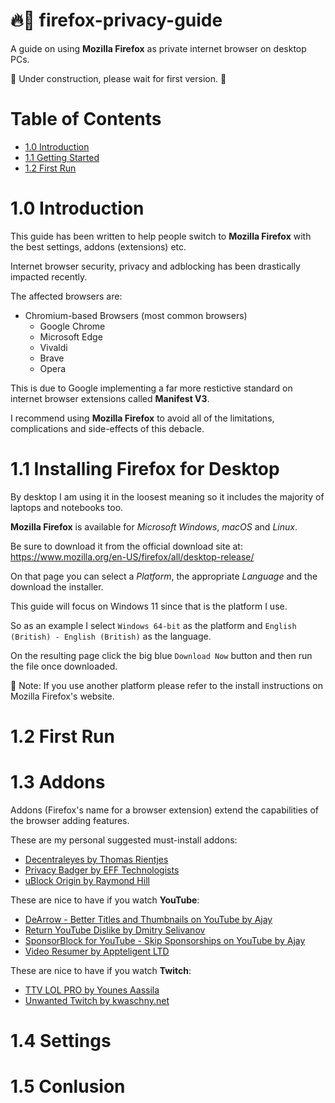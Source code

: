 # 🔥🦊 firefox-privacy-guide

A guide on using **Mozilla Firefox** as private internet browser on desktop PCs.

👷 Under construction, please wait for first version. 🛑

# Table of Contents

- [1.0 Introduction](#10-introduction)
- [1.1 Getting Started](#11-installing-firefox-for-desktop)
- [1.2 First Run](#12-first-run)

# 1.0 Introduction

This guide has been written to help people switch to **Mozilla Firefox** with the best settings, addons (extensions) etc.

Internet browser security, privacy and adblocking has been drastically impacted recently.

The affected browsers are:

* Chromium-based Browsers (most common browsers)
    * Google Chrome
    * Microsoft Edge
    * Vivaldi
    * Brave
    * Opera

This is due to Google implementing a far more restictive standard on internet browser extensions called **Manifest V3**.

I recommend using **Mozilla Firefox** to avoid all of the limitations, complications and side-effects of this debacle.

# 1.1 Installing Firefox for Desktop

By desktop I am using it in the loosest meaning so it includes the majority of laptops and notebooks too.

**Mozilla Firefox** is available for _Microsoft Windows_, _macOS_ and _Linux_.

Be sure to download it from the official download site at: https://www.mozilla.org/en-US/firefox/all/desktop-release/

On that page you can select a *Platform*, the appropriate *Language* and the download the installer.

This guide will focus on Windows 11 since that is the platform I use.

So as an example I select `Windows 64-bit` as the platform and `English (British) - English (British)` as the language.

On the resulting page click the big blue `Download Now` button and then run the file once downloaded.

📝 Note: If you use another platform please refer to the install instructions on Mozilla Firefox's website.

# 1.2 First Run



# 1.3 Addons

Addons (Firefox's name for a browser extension) extend the capabilities of the browser adding features.

These are my personal suggested must-install addons:

* [Decentraleyes by Thomas Rientjes](https://addons.mozilla.org/en-US/firefox/addon/decentraleyes/)
* [Privacy Badger by EFF Technologists](https://addons.mozilla.org/en-US/firefox/addon/privacy-badger17/)
* [uBlock Origin by Raymond Hill](https://addons.mozilla.org/en-US/firefox/addon/ublock-origin/)

These are nice to have if you watch **YouTube**:

* [DeArrow - Better Titles and Thumbnails on YouTube by Ajay](https://addons.mozilla.org/en-GB/firefox/addon/dearrow/)
* [Return YouTube Dislike by Dmitry Selivanov](https://addons.mozilla.org/en-GB/firefox/addon/return-youtube-dislikes/)
* [SponsorBlock for YouTube - Skip Sponsorships on YouTube by Ajay](https://addons.mozilla.org/en-GB/firefox/addon/sponsorblock/)
* [Video Resumer by Appteligent LTD](https://addons.mozilla.org/en-GB/firefox/addon/video-resumer/)

These are nice to have if you watch **Twitch**:

* [TTV LOL PRO by Younes Aassila](https://addons.mozilla.org/firefox/addon/ttv-lol-pro/)
* [Unwanted Twitch by kwaschny.net](https://addons.mozilla.org/en-GB/firefox/addon/unwanted-twitch/)

# 1.4 Settings



# 1.5 Conlusion

